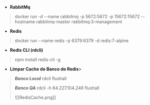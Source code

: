 - **RabbitMq**
>docker run -d --name rabbitmq -p 5672:5672 -p 15672:15672 --hostname rabbitmq-master rabbitmq:3-management

- **Redis**
>docker run --name redis -p 6379:6379 -d redis:7-alpine

- **Redis CLI (rdcli)**
>npm install redis-cli -g

- **Limpar Cache do Banco do Redis**>
>***Banco Local***
>rdcli
>flushall
>
>***Banco QA***
>rdcli -h 64.227.104.246
>flushall
>
>![[RedisCache.png]]